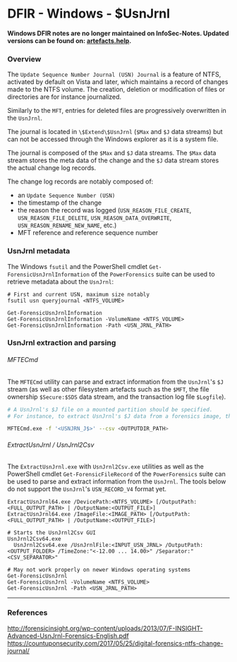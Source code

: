 # DFIR - Windows - $UsnJrnl

**Windows DFIR notes are no longer maintained on InfoSec-Notes. Updated versions can be found on: [artefacts.help](https://artefacts.help/).**

### Overview

The `Update Sequence Number Journal (USN) Journal` is a feature of NTFS,
activated by default on Vista and later, which maintains a record of changes
made to the NTFS volume. The creation, deletion or modification of files or
directories are for instance journalized.

Similarly to the `MFT`, entries for deleted files are progressively overwritten
in the `UsnJrnl`.

The journal is located in `\$Extend\$UsnJrnl` (`$Max` and `$J` data streams)
but can not be accessed through the Windows explorer as it is a system file.

The journal is composed of the `$Max` and `$J` data streams. The `$Max` data
stream stores the meta data of the change and the `$J` data stream stores the
actual change log records.

The change log records are notably composed of:
  - an `Update Sequence Number (USN)`
  - the timestamp of the change
  - the reason the record was logged (`USN_REASON_FILE_CREATE`,
    `USN_REASON_FILE_DELETE`, `USN_REASON_DATA_OVERWRITE`,
    `USN_REASON_RENAME_NEW_NAME`, etc.)
  - MFT reference and reference sequence number

### UsnJrnl metadata

The Windows `fsutil` and the PowerShell cmdlet `Get-ForensicUsnJrnlInformation`
of the `PowerForensics` suite can be used to retrieve metadata about the
`UsnJrnl`:

```
# First and current USN, maximum size notably
fsutil usn queryjournal <NTFS_VOLUME>

Get-ForensicUsnJrnlInformation
Get-ForensicUsnJrnlInformation -VolumeName <NTFS_VOLUME>
Get-ForensicUsnJrnlInformation -Path <USN_JRNL_PATH>
```

### UsnJrnl extraction and parsing

###### MFTECmd

The `MFTECmd` utility can parse and extract information from the
`UsnJrnl`'s `$J` stream (as well as other filesystem artefacts such as the
`$MFT`, the file ownership `$Secure:$SDS` data stream, and the transaction log
file `$Logfile`).

```bash
# A UsnJrnl's $J file on a mounted partition should be specified.
# For instance, to extract UsnJrnl's $J data from a forensics image, the image should first be mounted and the UsnJrnl's $J file specified as <DRIVER_LETTER>:\$Extend\$J to MFTECmd.exe.

MFTECmd.exe -f '<USNJRN_J$>' --csv <OUTPUTDIR_PATH>
```

###### ExtractUsnJrnl / UsnJrnl2Csv

The `ExtractUsnJrnl.exe` with `UsnJrnl2Csv.exe` utilities as well as the
PowerShell cmdlet `Get-ForensicFileRecord` of the `PowerForensics` suite can be
used to parse and extract information from the `UsnJrnl`. The tools below do
not support the `UsnJrnl`'s `USN_RECORD_V4` format yet.

```
ExtractUsnJrnl64.exe /DevicePath:<NTFS_VOLUME> [/OutputPath:<FULL_OUTPUT_PATH> | /OutputName:<OUTPUT_FILE>]
ExtractUsnJrnl64.exe /ImageFile:<IMAGE_PATH> [/OutputPath:<FULL_OUTPUT_PATH> | /OutputName:<OUTPUT_FILE>]

# Starts the UsnJrnl2Csv GUI
UsnJrnl2Csv64.exe
  UsnJrnl2Csv64.exe /UsnJrnlFile:<INPUT_USN_JRNL> /OutputPath:<OUTPUT_FOLDER> /TimeZone:"<-12.00 ... 14.00>" /Separator:"<CSV_SEPARATOR>"

# May not work properly on newer Windows operating systems
Get-ForensicUsnJrnl
Get-ForensicUsnJrnl -VolumeName <NTFS_VOLUME>
Get-ForensicUsnJrnl -Path <USN_JRNL_PATH>
```

--------------------------------------------------------------------------------

### References

http://forensicinsight.org/wp-content/uploads/2013/07/F-INSIGHT-Advanced-UsnJrnl-Forensics-English.pdf
https://countuponsecurity.com/2017/05/25/digital-forensics-ntfs-change-journal/
